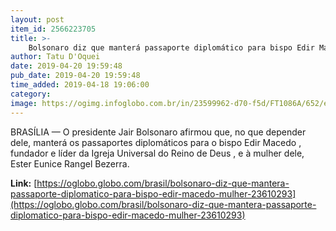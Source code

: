 ```yaml
---
layout: post
item_id: 2566223705
title: >-
    Bolsonaro diz que manterá passaporte diplomático para bispo Edir Macedo e mulher
author: Tatu D'Oquei
date: 2019-04-20 19:59:48
pub_date: 2019-04-20 19:59:48
time_added: 2019-04-18 19:06:00
category: 
image: https://ogimg.infoglobo.com.br/in/23599962-d70-f5d/FT1086A/652/edirmacedo.jpg
---
```


BRASÍLIA — O presidente Jair Bolsonaro afirmou que, no que depender dele, manterá os passaportes diplomáticos para o bispo Edir Macedo , fundador e líder da Igreja Universal do Reino de Deus , e à mulher dele, Ester Eunice Rangel Bezerra.

**Link:** [https://oglobo.globo.com/brasil/bolsonaro-diz-que-mantera-passaporte-diplomatico-para-bispo-edir-macedo-mulher-23610293](https://oglobo.globo.com/brasil/bolsonaro-diz-que-mantera-passaporte-diplomatico-para-bispo-edir-macedo-mulher-23610293)

